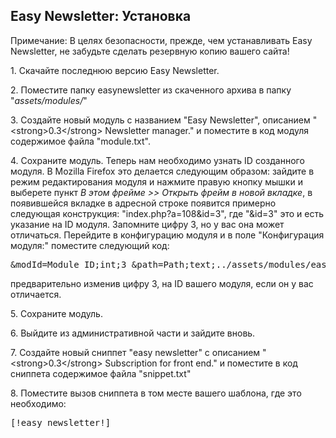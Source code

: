 
<meta http-equiv="Content-Type" content="text/html; charset=utf-8">
<h2>Easy Newsletter: Установка</h2>

<p><span class="text-bold">Примечание:</span> В целях безопасности, прежде, чем устанавливать Easy Newsletter, не забудьте сделать резервную копию вашего сайта!</p>
<p>1. Скачайте последнюю версию <span class="text-bold">Easy Newsletter</span>.</p>
<p>2. Поместите папку <span class="text-bold">easynewsletter</span> из скаченного архива в папку "<em><span class="text-bold">assets/modules/</span></em>"</p>
<p>3. Создайте новый модуль с названием "<span class="text-bold">Easy Newsletter</span>", описанием "<span class="text-bold">&lt;strong&gt;0.3&lt;/strong&gt; Newsletter manager.</span>" и поместите в код модуля содержимое файла "<span class="text-bold">module.txt</span>".</p>
<p>4. Сохраните модуль. Теперь нам необходимо узнать <span class="text-bold">ID</span> созданного модуля. В Mozilla Firefox это делается следующим образом: зайдите в режим редактирования модуля и нажмите правую кнопку мышки и выберете пункт <em><span class="text-bold">В этом фрейме &gt;&gt; Открыть фрейм в новой вкладке</span></em>, в появившейся вкладке в адресной строке появится примерно следующая конструкция: "<span class="text-bold">index.php?a=108&id=3</span>", где "<span class="text-bold">&id=3</span>" это и есть указание на ID модуля. Запомните цифру 3, но у вас она может отличаться. Перейдите в конфигурацию модуля и в поле "<span class="text-bold">Конфигурация модуля:</span>" поместите следующий код:</p>
<pre class="brush: html;">&modId=Module ID;int;3 &path=Path;text;../assets/modules/easynewsletter/</pre>
<p>предварительно изменив цифру <span class="text-bold">3</span>, на <span class="text-bold">ID</span> вашего модуля, если он у вас отличается.</p>
<p>5. Сохраните модуль.</p>
<p>6. Выйдите из административной части и зайдите вновь.</p>
<p>7. Создайте новый сниппет "<span class="text-bold">easy newsletter</span>" с описанием "<span class="text-bold">&lt;strong&gt;0.3&lt;/strong&gt; Subscription for front end.</span>" и поместите в код сниппета содержимое файла "<span class="text-bold">snippet.txt</span>"</p>
<p>8. Поместите вызов сниппета в том месте вашего шаблона, где это необходимо:</p>
<pre class="brush: html;">[!easy newsletter!]</pre>